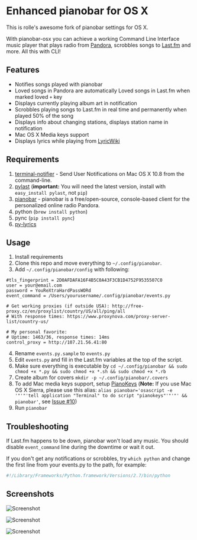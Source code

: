 Enhanced pianobar for OS X
================

This is rolle's awesome fork of pianobar settings for OS X.

With pianobar-osx you can achieve a working Command Line Interface music player that plays radio from [Pandora](https://www.pandora.com), scrobbles songs to [Last.fm](http://www.last.fm) and more. All this with CLI!

## Features

- Notifies songs played with pianobar
- Loved songs in Pandora are automatically Loved songs in Last.fm when marked loved `+` key
- Displays currently playing album art in notification
- Scrobbles playing songs to Last.fm in real time and permanently when played 50% of the song
- Displays info about changing stations, displays station name in notification
- Mac OS X Media keys support
- Displays lyrics while playing from [LyricWiki](http://lyrics.wikia.com/)

## Requirements

1. [terminal-notifier](https://github.com/julienXX/terminal-notifier) - Send User Notifications on Mac OS X 10.8 from the command-line.
2. [pylast](https://github.com/pylast/pylast) (**important:** You will need the latest version, install with `easy_install pylast`, not `pip`)
3. [pianobar](https://github.com/PromyLOPh/pianobar) - pianobar is a free/open-source, console-based client for the personalized online radio Pandora.
4. python (`brew install python`)
5. pync (`pip install pync`)
6. [py-lyrics](https://github.com/tremby/py-lyrics)

## Usage

1. Install requirements
2. Clone this repo and move everything to `~/.config/pianobar`.
3. Add `~/.config/pianobar/config` with following:

````
#tls_fingerprint = 2D0AFDAFA16F4B5C0A43F3CB1D4752F9535507C0
user = your@email.com
password = YouReXtraHardPassWORd
event_command = /Users/yourusername/.config/pianobar/events.py

# Get working proxies (if outside USA): http://free-proxy.cz/en/proxylist/country/US/all/ping/all
# With response times: https://www.proxynova.com/proxy-server-list/country-us/

# My personal favorite:
# Uptime: 1463/36, response times: 14ms
control_proxy = http://107.21.56.41:80
````

4. Rename `events.py.sample` to `events.py`
5. Edit `events.py` and fill in the Last.fm variables at the top of the script.
6. Make sure everything is executable by `cd ~/.config/pianobar && sudo chmod +x *.py && sudo chmod +x *.sh && sudo chmod +x *.rb`
7. Create album for covers `mkdir -p ~/.config/pianobar/.covers`
8. To add Mac media keys support, setup [PianoKeys](https://github.com/shayne/PianoKeys) (**Note:** If you use Mac OS X Sierra, please use this alias: `alias pianobar='osascript -e '"'"'tell application "Terminal" to do script "pianokeys"'"'"' && pianobar'`, see [Issue #10](https://github.com/shayne/PianoKeys/issues/10))
9. Run `pianobar`

## Troubleshooting

If Last.fm happens to be down, pianobar won't load any music. You should disable `event_command` line during the downtime or wait it out.

If you don't get any notifications or scrobbles, try `which python` and change the first line from your events.py to the path, for example:

``` python
#!/Library/Frameworks/Python.framework/Versions/2.7/bin/python
```

## Screenshots

![](https://rolle.wtf/pianobar-osx.png "Screenshot")

![](https://rolle.wtf/pianobar-nowplaying.png "Screenshot")

![](https://rolle.wtf/pianobar-loved-new.png "Screenshot")
